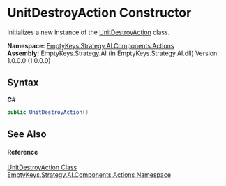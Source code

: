 # UnitDestroyAction Constructor 
 

Initializes a new instance of the <a href="T_EmptyKeys_Strategy_AI_Components_Actions_UnitDestroyAction">UnitDestroyAction</a> class.

**Namespace:**&nbsp;<a href="N_EmptyKeys_Strategy_AI_Components_Actions">EmptyKeys.Strategy.AI.Components.Actions</a><br />**Assembly:**&nbsp;EmptyKeys.Strategy.AI (in EmptyKeys.Strategy.AI.dll) Version: 1.0.0.0 (1.0.0.0)

## Syntax

**C#**<br />
``` C#
public UnitDestroyAction()
```


## See Also


#### Reference
<a href="T_EmptyKeys_Strategy_AI_Components_Actions_UnitDestroyAction">UnitDestroyAction Class</a><br /><a href="N_EmptyKeys_Strategy_AI_Components_Actions">EmptyKeys.Strategy.AI.Components.Actions Namespace</a><br />